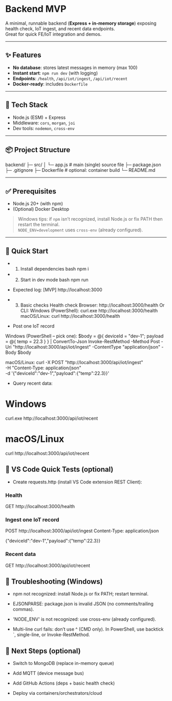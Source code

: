 # Backend MVP

A minimal, runnable backend (**Express + in-memory storage**) exposing health check, IoT ingest, and recent data endpoints.  
Great for quick FE/IoT integration and demos.

---

## ✨ Features
- **No database**: stores latest messages in memory (max 100)
- **Instant start**: `npm run dev` (with logging)
- **Endpoints**: `/health`, `/api/iot/ingest`, `/api/iot/recent`
- **Docker-ready**: includes `Dockerfile`

---

## 🧰 Tech Stack
- Node.js (ESM) + Express
- Middleware: `cors`, `morgan`, `joi`
- Dev tools: `nodemon`, `cross-env`

---

## 📦 Project Structure
backend/
├─ src/
│ └─ app.js # main (single) source file
├─ package.json
├─ .gitignore
├─ Dockerfile # optional: container build
└─ README.md


---

## ✅ Prerequisites
- Node.js 20+ (with npm)
- (Optional) Docker Desktop

> Windows tips: if `npm` isn’t recognized, install Node.js or fix PATH then restart the terminal.  
> `NODE_ENV=development` uses `cross-env` (already configured).

---

## 🚀 Quick Start

- 1) Install dependencies
bash
npm i

- 2) Start in dev mode
bash
npm run 

- Expected log:
[MVP] http://localhost:3000

- 3) Basic checks
Health check
Browser: http://localhost:3000/health
Or CLI:
Windows (PowerShell):
curl.exe http://localhost:3000/health
macOS/Linux:
curl http://localhost:3000/health

- Post one IoT record

Windows (PowerShell – pick one):
$body = @{ deviceId = "dev-1"; payload = @{ temp = 22.3 } } | ConvertTo-Json
Invoke-RestMethod -Method Post -Uri "http://localhost:3000/api/iot/ingest" -ContentType "application/json" -Body $body

macOS/Linux:
curl -X POST "http://localhost:3000/api/iot/ingest" \
  -H "Content-Type: application/json" \
  -d '{"deviceId":"dev-1","payload":{"temp":22.3}}'

- Query recent data:
# Windows
curl.exe http://localhost:3000/api/iot/recent
# macOS/Linux
curl http://localhost:3000/api/iot/recent

## 🧪 VS Code Quick Tests (optional)

- Create requests.http (install VS Code extension REST Client):
### Health
GET http://localhost:3000/health

### Ingest one IoT record
POST http://localhost:3000/api/iot/ingest
Content-Type: application/json

{"deviceId":"dev-1","payload":{"temp":22.3}}

### Recent data
GET http://localhost:3000/api/iot/recent


## 🧭 Troubleshooting (Windows)

- npm not recognized: install Node.js or fix PATH; restart terminal.

- EJSONPARSE: package.json is invalid JSON (no comments/trailing commas).

- 'NODE_ENV' is not recognized: use cross-env (already configured).

- Multi-line curl fails: don’t use ^ (CMD only). In PowerShell, use backtick `, single-line, or Invoke-RestMethod.

## 🔭 Next Steps (optional)

- Switch to MongoDB (replace in-memory queue)

- Add MQTT (device message bus)

- Add GitHub Actions (deps + basic health check)

- Deploy via containers/orchestrators/cloud